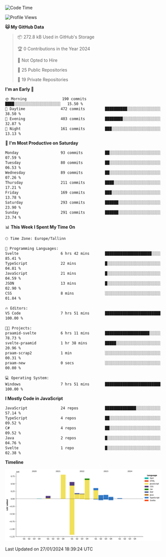 <!--START_SECTION:waka-->
![Code Time](http://img.shields.io/badge/Code%20Time-598%20hrs%2023%20mins-blue)

![Profile Views](http://img.shields.io/badge/Profile%20Views-0-blue)

**🐱 My GitHub Data** 

> 📦 272.8 kB Used in GitHub's Storage 
 > 
> 🏆 0 Contributions in the Year 2024
 > 
> 🚫 Not Opted to Hire
 > 
> 📜 25 Public Repositories 
 > 
> 🔑 19 Private Repositories 
 > 
**I'm an Early 🐤** 

```text
🌞 Morning                190 commits         ████░░░░░░░░░░░░░░░░░░░░░   15.50 % 
🌆 Daytime                472 commits         ██████████░░░░░░░░░░░░░░░   38.50 % 
🌃 Evening                403 commits         ████████░░░░░░░░░░░░░░░░░   32.87 % 
🌙 Night                  161 commits         ███░░░░░░░░░░░░░░░░░░░░░░   13.13 % 
```
📅 **I'm Most Productive on Saturday** 

```text
Monday                   93 commits          ██░░░░░░░░░░░░░░░░░░░░░░░   07.59 % 
Tuesday                  80 commits          ██░░░░░░░░░░░░░░░░░░░░░░░   06.53 % 
Wednesday                89 commits          ██░░░░░░░░░░░░░░░░░░░░░░░   07.26 % 
Thursday                 211 commits         ████░░░░░░░░░░░░░░░░░░░░░   17.21 % 
Friday                   169 commits         ███░░░░░░░░░░░░░░░░░░░░░░   13.78 % 
Saturday                 293 commits         ██████░░░░░░░░░░░░░░░░░░░   23.90 % 
Sunday                   291 commits         ██████░░░░░░░░░░░░░░░░░░░   23.74 % 
```


📊 **This Week I Spent My Time On** 

```text
🕑︎ Time Zone: Europe/Tallinn

💬 Programming Languages: 
Svelte                   6 hrs 42 mins       █████████████████████░░░░   85.41 % 
TypeScript               22 mins             █░░░░░░░░░░░░░░░░░░░░░░░░   04.81 % 
JavaScript               21 mins             █░░░░░░░░░░░░░░░░░░░░░░░░   04.59 % 
JSON                     13 mins             █░░░░░░░░░░░░░░░░░░░░░░░░   02.90 % 
CSS                      8 mins              ░░░░░░░░░░░░░░░░░░░░░░░░░   01.84 % 

🔥 Editors: 
VS Code                  7 hrs 51 mins       █████████████████████████   100.00 % 

🐱‍💻 Projects: 
praamid-svelte           6 hrs 11 mins       ████████████████████░░░░░   78.73 % 
svelte-praamid           1 hr 38 mins        █████░░░░░░░░░░░░░░░░░░░░   20.96 % 
praam-scrap2             1 min               ░░░░░░░░░░░░░░░░░░░░░░░░░   00.31 % 
praam-new                0 secs              ░░░░░░░░░░░░░░░░░░░░░░░░░   00.00 % 

💻 Operating System: 
Windows                  7 hrs 51 mins       █████████████████████████   100.00 % 
```

**I Mostly Code in JavaScript** 

```text
JavaScript               24 repos            ██████████████░░░░░░░░░░░   57.14 % 
TypeScript               4 repos             ██░░░░░░░░░░░░░░░░░░░░░░░   09.52 % 
C#                       4 repos             ██░░░░░░░░░░░░░░░░░░░░░░░   09.52 % 
Java                     2 repos             █░░░░░░░░░░░░░░░░░░░░░░░░   04.76 % 
Svelte                   1 repo              █░░░░░░░░░░░░░░░░░░░░░░░░   02.38 % 
```



**Timeline**

![Lines of Code chart](https://raw.githubusercontent.com/Piilu/Piilu/main/assets/bar_graph.png)


 Last Updated on 27/01/2024 18:39:24 UTC
<!--END_SECTION:waka-->